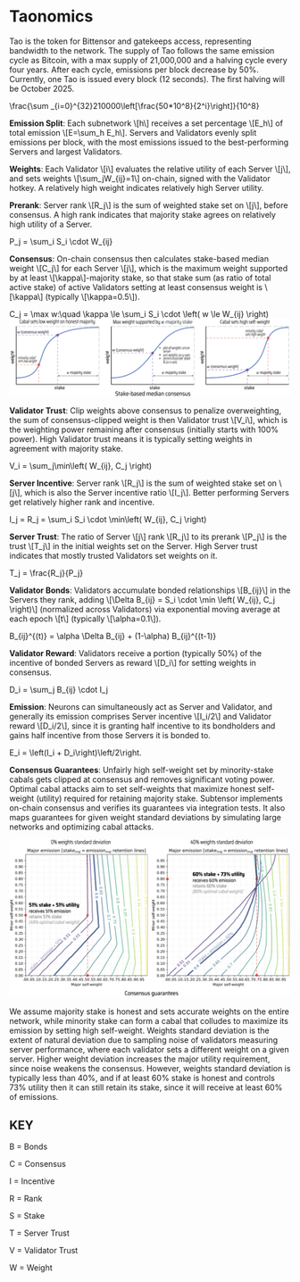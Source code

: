 # Taonomics

Tao is the token for Bittensor and gatekeeps access, representing bandwidth to the network. The supply of Tao follows the same emission cycle as Bitcoin, with a max supply of 21,000,000 and a halving cycle every four years. After each cycle, emissions per block decrease by 50%. Currently, one Tao is issued every block (12 seconds). The first halving will be October 2025.

<div class="math math-display">
\frac{\sum _{i=0}^{32}210000\left[\frac{50*10^8}{2^i}\right]}{10^8}
</div>

**Emission Split**: Each subnetwork \\[h\\] receives a set percentage \\[E_h\\] of total emission \\[E=\sum_h E_h\\].
Servers and Validators evenly split emissions per block, with the most emissions issued to the best-performing Servers and largest Validators.

**Weights**: Each Validator \\[i\\] evaluates the relative utility of each Server \\[j\\], and sets weights \\[\sum_jW_{ij}=1\\] on-chain, signed with the Validator hotkey. A relatively high weight indicates relatively high Server utility.

**Prerank**: Server rank \\[R_j\\] is the sum of weighted stake set on \\[j\\], before consensus. A high rank indicates that majority stake agrees on relatively high utility of a Server.

<div class="math math-display">
P_j = \sum_i S_i \cdot W_{ij}
</div>

**Consensus**: On-chain consensus then calculates stake-based median weight \\[C_j\\] for each Server \\[j\\], which is the maximum weight supported by at least \\[\kappa\\]-majority stake, so that stake sum (as ratio of total active stake) of active Validators setting at least consensus weight is \\[\kappa\\] (typically \\[\kappa=0.5\\]).

<div class="math math-display">
C_j = \max w:\quad \kappa \le \sum_i S_i \cdot \left( w \le W_{ij} \right)
</div>

<img src="images/consensus_plots.png">

**Validator Trust**: Clip weights above consensus to penalize overweighting, the sum of consensus-clipped weight is then Validator trust \\[V_i\\], which is the weighting power remaining after consensus (initially starts with 100% power). High Validator trust means it is typically setting weights in agreement with majority stake.

<div class="math math-display">
V_i = \sum_j\min\left( W_{ij}, C_j \right)
</div>

**Server Incentive**: Server rank \\[R_j\\] is the sum of weighted stake set on \\[j\\], which is also the Server incentive ratio \\[I_j\\]. Better performing Servers get relatively higher rank and incentive.

<div class="math math-display">
I_j = R_j = \sum_i S_i \cdot \min\left( W_{ij}, C_j \right)
</div>

**Server Trust**: The ratio of Server \\[j\\] rank \\[R_j\\] to its prerank \\[P_j\\] is the trust \\[T_j\\] in the initial weights set on the Server. High Server trust indicates that mostly trusted Validators set weights on it.

<div class="math math-display">
T_j = \frac{R_j}{P_j}
</div>

**Validator Bonds**: Validators accumulate bonded relationships \\[B_{ij}\\] in the Servers they rank, adding \\[\Delta B_{ij} = S_i \cdot \min \left( W_{ij}, C_j \right)\\] (normalized across Validators) via exponential moving average at each epoch \\[t\\] (typically \\[\alpha=0.1\\]).

<div class="math math-display">
B_{ij}^{(t)} = \alpha \Delta B_{ij} + (1-\alpha) B_{ij}^{(t-1)}
</div>

**Validator Reward**: Validators receive a portion (typically 50%) of the incentive of bonded Servers as reward \\[D_i\\] for setting weights in consensus.

<div class="math math-display">
D_i = \sum_j B_{ij} \cdot I_j
</div>

**Emission**: Neurons can simultaneously act as Server and Validator, and generally its emission comprises Server incentive \\[I_i/2\\] and Validator reward \\[D_i/2\\], since it is granting half incentive to its bondholders and gains half incentive from those Servers it is bonded to.

<div class="math math-display">
E_i = \left(I_i + D_i\right)\left/2\right.
</div>

**Consensus Guarantees**: Unfairly high self-weight set by minority-stake cabals gets clipped at consensus and removes significant voting power. Optimal cabal attacks aim to set self-weights that maximize honest self-weight (utility) required for retaining majority stake. Subtensor implements on-chain consensus and verifies its guarantees via integration tests. It also maps guarantees for given weight standard deviations by simulating large networks and optimizing cabal attacks.

<img src="images/consensus_guarantees.png">

We assume majority stake is honest and sets accurate weights on the entire network, while minority stake can form a cabal that colludes to maximize its emission by setting high self-weight. Weights standard deviation is the extent of natural deviation due to sampling noise of validators measuring server performance, where each validator sets a different weight on a given server. Higher weight deviation increases the major utility requirement, since noise weakens the consensus. However, weights standard deviation is typically less than 40%, and if at least 60% stake is honest and controls 73% utility then it can still retain its stake, since it will receive at least 60% of emissions.

**KEY**
---
B = Bonds

C = Consensus

I = Incentive

R = Rank

S = Stake

T = Server Trust

V = Validator Trust

W = Weight

